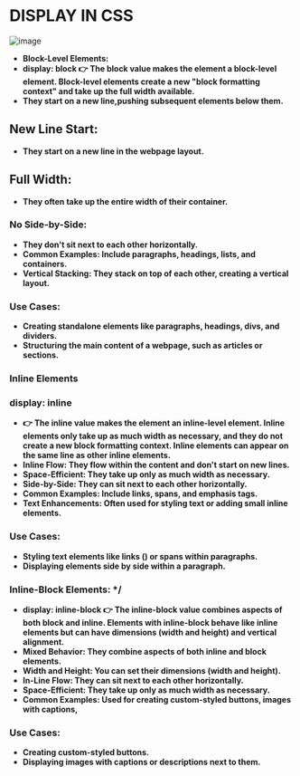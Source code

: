 #  DISPLAY IN CSS  
![image](https://github.com/user-attachments/assets/0f56459d-4e5b-4330-aca9-f891d469e6aa)

- **Block-Level Elements:**
- **display: block 👉 The block value makes the element a block-level element. Block-level elements create a new "block formatting context" and take up the full width available.** 
- **They start on a new line,pushing subsequent elements below them.**
## New Line Start: 
- **They start on a new line in the webpage layout.**
## Full Width: 
- **They often take up the entire width of their container.**
### No Side-by-Side: 
- **They don't sit next to each other horizontally.**
- **Common Examples: Include paragraphs, headings, lists, and containers.**
- **Vertical Stacking: They stack on top of each other, creating a vertical layout.**
### Use Cases:
- **Creating standalone elements like paragraphs, headings, divs, and dividers.**
- **Structuring the main content of a webpage, such as articles or sections.** 

### Inline Elements 
### display: inline  
- **👉 The inline value makes the element an inline-level element. Inline elements only take up as much width as necessary, and they do not create a new block formatting context. Inline elements can appear on the same line as other inline elements.**
- **Inline Flow: They flow within the content and don't start on new lines.**
- **Space-Efficient: They take up only as much width as necessary.**
- **Side-by-Side: They can sit next to each other horizontally.**
- **Common Examples: Include links, spans, and emphasis tags.**
- **Text Enhancements: Often used for styling text or adding small inline elements.**
### Use Cases:
- **Styling text elements like links (<a>) or spans within paragraphs.**
- **Displaying elements side by side within a paragraph.**
### Inline-Block Elements: */
- **display: inline-block 👉  The inline-block value combines aspects of both block and inline. Elements with inline-block behave like inline elements but can have dimensions (width and height) and vertical alignment.**
- **Mixed Behavior: They combine aspects of both inline and block elements.**
- **Width and Height: You can set their dimensions (width and height).**
- **In-Line Flow: They can sit next to each other horizontally.**
- **Space-Efficient: They take up only as much width as necessary.**
- **Common Examples: Used for creating custom-styled buttons, images with captions,**
### Use Cases:
- **Creating custom-styled buttons.**
- **Displaying images with captions or descriptions next to them.**

